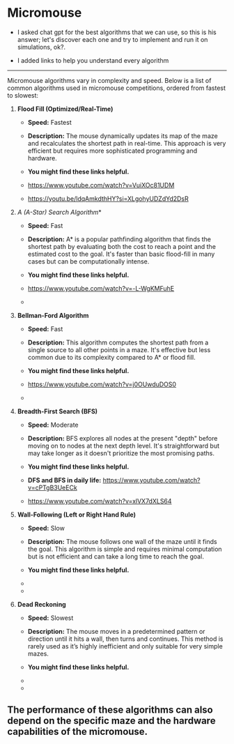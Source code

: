# Micromouse 

- I asked chat gpt for the best algorithms that we can use, so this is his answer; let's discover each one and try to implement and run it on simulations, ok?.

- I added links to help you understand every algorithm
-------------------------------------------------------------------------------------------------------------------------------------------------
Micromouse algorithms vary in complexity and speed. Below is a list of common algorithms used in micromouse competitions, ordered from fastest to slowest:

1. **Flood Fill (Optimized/Real-Time)**
   - **Speed:** Fastest
   - **Description:** The mouse dynamically updates its map of the maze and recalculates the shortest path in real-time. This approach is very efficient but requires more sophisticated programming and hardware.
   
   - **You might find these links helpful.**
   - https://www.youtube.com/watch?v=VuiXOc81UDM
   - https://youtu.be/ldqAmkdthHY?si=XLgohyUDZdYd2DsR

   
2. **A* (A-Star) Search Algorithm**
   - **Speed:** Fast
   - **Description:** A* is a popular pathfinding algorithm that finds the shortest path by evaluating both the cost to reach a point and the estimated cost to the goal. It's faster than basic flood-fill in many cases but can be computationally intense.

 
   - **You might find these links helpful.**
   - https://www.youtube.com/watch?v=-L-WgKMFuhE
   -





3. **Bellman-Ford Algorithm**
   - **Speed:** Fast
   - **Description:** This algorithm computes the shortest path from a single source to all other points in a maze. It's effective but less common due to its complexity compared to A* or flood fill.
  
   - **You might find these links helpful.**
   - https://www.youtube.com/watch?v=j0OUwduDOS0
   -



4. **Breadth-First Search (BFS)**
   - **Speed:** Moderate
   - **Description:** BFS explores all nodes at the present "depth" before moving on to nodes at the next depth level. It's straightforward but may take longer as it doesn't prioritize the most promising paths.

   - **You might find these links helpful.**
   
   - **DFS and BFS in daily life:** https://www.youtube.com/watch?v=cPTgB3UeECk
   - https://www.youtube.com/watch?v=xlVX7dXLS64



5. **Wall-Following (Left or Right Hand Rule)**
   - **Speed:** Slow
   - **Description:** The mouse follows one wall of the maze until it finds the goal. This algorithm is simple and requires minimal computation but is not efficient and can take a long time to reach the goal.
  
   - **You might find these links helpful.**
   - 
   -


6. **Dead Reckoning**
   - **Speed:** Slowest
   - **Description:** The mouse moves in a predetermined pattern or direction until it hits a wall, then turns and continues. This method is rarely used as it’s highly inefficient and only suitable for very simple mazes.
     
   - **You might find these links helpful.**
   - 
   -


The performance of these algorithms can also depend on the specific maze and the hardware capabilities of the micromouse.
----------------------------------------------------------------------------------------------------------------------------------------------
